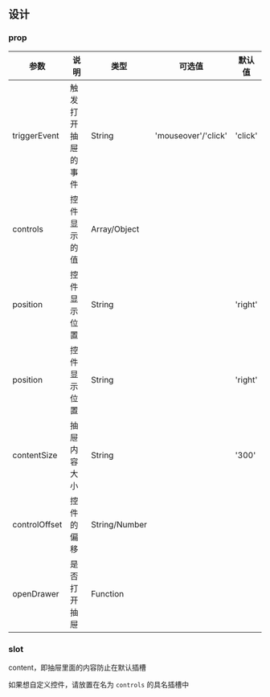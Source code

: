 ## 设计

### prop

| 参数          | 说明               | 类型          | 可选值              | 默认值  |
| ------------- | ------------------ | ------------- | ------------------- | ------- |
| triggerEvent  | 触发打开抽屉的事件 | String        | 'mouseover'/'click' | 'click' |
| controls      | 控件显示的值       | Array/Object  |                     |         |
| position      | 控件显示位置       | String        |                     | 'right' |
| position      | 控件显示位置       | String        |                     | 'right' |
| contentSize   | 抽屉内容大小       | String        |                     | '300'   |
| controlOffset | 控件的偏移         | String/Number |                     |         |
| openDrawer    | 是否打开抽屉       | Function      |                     |         |

### slot

content，即抽屉里面的内容防止在默认插槽

如果想自定义控件，请放置在名为 `controls` 的具名插槽中
